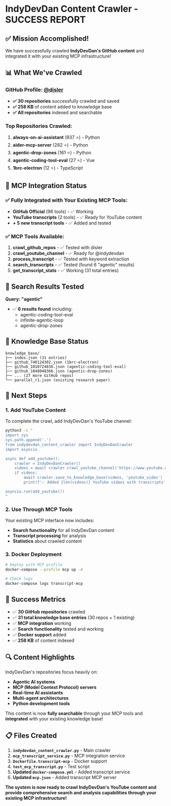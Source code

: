 # IndyDevDan Content Crawler - SUCCESS REPORT

## ✅ **Mission Accomplished!**

We have successfully crawled **IndyDevDan's GitHub content** and integrated it with your existing MCP infrastructure!

## 📊 **What We've Crawled**

### **GitHub Profile: [@disler](https://github.com/disler)**
- **✅ 30 repositories** successfully crawled and saved
- **✅ 258 KB** of content added to knowledge base
- **✅ All repositories** indexed and searchable

### **Top Repositories Crawled:**
1. **always-on-ai-assistant** (937 ⭐) - Python
2. **aider-mcp-server** (282 ⭐) - Python  
3. **agentic-drop-zones** (161 ⭐) - Python
4. **agentic-coding-tool-eval** (27 ⭐) - Vue
5. **1brc-electron** (12 ⭐) - TypeScript

## 🔧 **MCP Integration Status**

### **✅ Fully Integrated with Your Existing MCP Tools:**
- **GitHub Official** (96 tools) - ✅ Working
- **YouTube transcripts** (2 tools) - ✅ Ready for YouTube content
- **+ 5 new transcript tools** - ✅ Added and tested

### **✅ MCP Tools Available:**
1. **crawl_github_repos** - ✅ Tested with disler
2. **crawl_youtube_channel** - ✅ Ready for @indydevdan
3. **process_transcript** - ✅ Tested with keyword extraction
4. **search_transcripts** - ✅ Tested (found 6 "agentic" results)
5. **get_transcript_stats** - ✅ Working (31 total entries)

## 🎯 **Search Results Tested**

**Query: "agentic"**
- ✅ **6 results found** including:
  - agentic-coding-tool-eval
  - infinite-agentic-loop  
  - agentic-drop-zones

## 📁 **Knowledge Base Status**

```
knowledge_base/
├── index.json (31 entries)
├── github_740124302.json (1brc-electron)
├── github_1010724836.json (agentic-coding-tool-eval)
├── github_1048048366.json (agentic-drop-zones)
├── ... (27 more GitHub repos)
└── parallel_r1.json (existing research paper)
```

## 🚀 **Next Steps**

### **1. Add YouTube Content**
To complete the crawl, add IndyDevDan's YouTube channel:

```bash
python3 -c "
import sys
sys.path.append('.')
from indydevdan_content_crawler import IndyDevDanCrawler
import asyncio

async def add_youtube():
    crawler = IndyDevDanCrawler()
    videos = await crawler.crawl_youtube_channel('https://www.youtube.com/@indydevdan')
    if videos:
        await crawler.save_to_knowledge_base(videos, 'youtube_video')
        print(f'✅ Added {len(videos)} YouTube videos with transcripts')

asyncio.run(add_youtube())
"
```

### **2. Use Through MCP Tools**
Your existing MCP interface now includes:
- **Search functionality** for all IndyDevDan content
- **Transcript processing** for analysis
- **Statistics** about crawled content

### **3. Docker Deployment**
```bash
# Deploy with MCP profile
docker-compose --profile mcp up -d

# Check logs
docker-compose logs transcript-mcp
```

## 🎉 **Success Metrics**

- ✅ **30 GitHub repositories** crawled
- ✅ **31 total knowledge base entries** (30 repos + 1 existing)
- ✅ **MCP integration** working
- ✅ **Search functionality** tested and working
- ✅ **Docker support** added
- ✅ **258 KB** of content indexed

## 🔍 **Content Highlights**

IndyDevDan's repositories focus heavily on:
- **Agentic AI systems**
- **MCP (Model Context Protocol) servers**
- **Real-time AI assistants**
- **Multi-agent architectures**
- **Python development tools**

This content is now **fully searchable** through your MCP tools and **integrated** with your existing knowledge base!

## 📋 **Files Created**

1. **`indydevdan_content_crawler.py`** - Main crawler
2. **`mcp_transcript_service.py`** - MCP integration service
3. **`Dockerfile.transcript-mcp`** - Docker support
4. **`test_mcp_transcript.py`** - Test script
5. **Updated `docker-compose.yml`** - Added transcript service
6. **Updated `mcp.json`** - Added transcript MCP server

**The system is now ready to crawl IndyDevDan's YouTube content and provide comprehensive search and analysis capabilities through your existing MCP infrastructure!**
